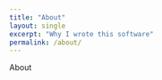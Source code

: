 ```yaml
---
title: "About"
layout: single
excerpt: "Why I wrote this software"
permalink: /about/
---
```

About
